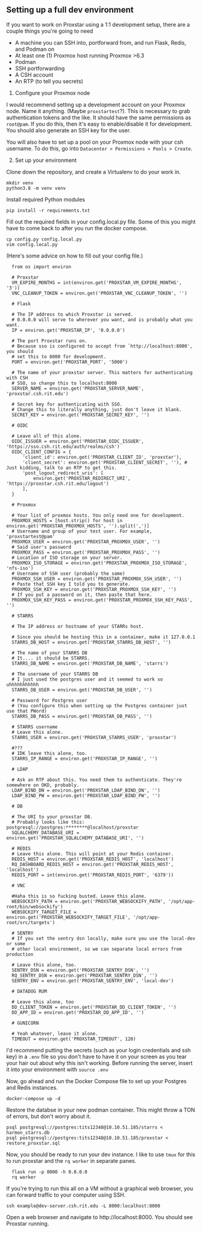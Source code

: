 ## Setting up a full dev environment

If you want to work on Proxstar using a 1:1 development setup, there are a couple things you're going to need

- A machine you can SSH into, portforward from, and run Flask, Redis, and Podman on
- At least one (1) Proxmox host running Proxmox >6.3
- Podman
- SSH portforwarding
- A CSH account
- An RTP (to tell you secrets)

1. Configure your Proxmox node

I would recommend setting up a development account on your Proxmox node. Name it anything. (Maybe `proxstartest`?). This is necessary to grab authentication tokens and the like. It should have the same permissions as `root@pam`. If you do this, then it's easy to enable/disable it for development. You should also generate an SSH key for the user.

You will also have to set up a pool on your Proxmox node with your csh username. To do this, go into `Datacenter > Permissions > Pools > Create`.

2. Set up your environment

Clone down the repository, and create a Virtualenv to do your work in.
```
mkdir venv
python3.8 -m venv venv
```

Install required Python modules
```
pip install -r requirements.txt
```
Fill out the required fields in your config.local.py file. Some of this you might have to come back to after you run the docker compose.
```
cp config.py config.local.py
vim config.local.py
```

(Here's some advice on how to fill out your config file.)
```
  from os import environ

  # Proxstar
  VM_EXPIRE_MONTHS = int(environ.get('PROXSTAR_VM_EXPIRE_MONTHS', '3'))
  VNC_CLEANUP_TOKEN = environ.get('PROXSTAR_VNC_CLEANUP_TOKEN', '')

  # Flask

  # The IP address to which Proxstar is served.
  # 0.0.0.0 will serve to wherever you want, and is probably what you want.
  IP = environ.get('PROXSTAR_IP', '0.0.0.0') 

  # The port Proxstar runs on.
  # Because sso is configured to accept from `http://localhost:8000', you should
  # set this to 8000 for development.
  PORT = environ.get('PROXSTAR_PORT', '5000')

  # The name of your proxstar server. This matters for authenticating with CSH
  # SSO, so change this to localhost:8000
  SERVER_NAME = environ.get('PROXSTAR_SERVER_NAME', 'proxstar.csh.rit.edu')

  # Secret key for authenticating with SSO.
  # Change this to literally anything, just don't leave it blank.
  SECRET_KEY = environ.get('PROXSTAR_SECRET_KEY', '')

  # OIDC

  # Leave all of this alone.
  OIDC_ISSUER = environ.get('PROXSTAR_OIDC_ISSUER', 'https://sso.csh.rit.edu/auth/realms/csh')
  OIDC_CLIENT_CONFIG = {
      'client_id': environ.get('PROXSTAR_CLIENT_ID', 'proxstar'),
      'client_secret': environ.get('PROXSTAR_CLIENT_SECRET', ''), # Just kidding, talk to an RTP to get this.
      'post_logout_redirect_uris': [
          environ.get('PROXSTAR_REDIRECT_URI', 'https://proxstar.csh.rit.edu/logout')
      ],
  }

  # Proxmox

  # Your list of proxmox hosts. You only need one for development.
  PROXMOX_HOSTS = [host.strip() for host in environ.get('PROXSTAR_PROXMOX_HOSTS', '').split(',')]
  # Username and group of your test user. For example, 'proxstartest@pam'
  PROXMOX_USER = environ.get('PROXSTAR_PROXMOX_USER', '')
  # Said user's password
  PROXMOX_PASS = environ.get('PROXSTAR_PROXMOX_PASS', '')
  # Location of ISO storage on your server.
  PROXMOX_ISO_STORAGE = environ.get('PROXSTAR_PROXMOX_ISO_STORAGE', 'nfs-iso')
  # Username of SSH user (probably the same)
  PROXMOX_SSH_USER = environ.get('PROXSTAR_PROXMOX_SSH_USER', '')
  # Paste that SSH key I told you to generate.
  PROXMOX_SSH_KEY = environ.get('PROXSTAR_PROXMOX_SSH_KEY', '')
  # If you put a password on it, then paste that here.
  PROXMOX_SSH_KEY_PASS = environ.get('PROXSTAR_PROXMOX_SSH_KEY_PASS', '')

  # STARRS

  # The IP address or hostname of your STARRs host.

  # Since you should be hosting this in a container, make it 127.0.0.1
  STARRS_DB_HOST = environ.get('PROXSTAR_STARRS_DB_HOST', '')

  # The name of your STARRS DB
  # It.... it should be STARRS.
  STARRS_DB_NAME = environ.get('PROXSTAR_DB_NAME', 'starrs')

  # The username of your STARRS DB
  # I just used the postgres user and it seemed to work so uhhhhhhhhhhh
  STARRS_DB_USER = environ.get('PROXSTAR_DB_USER', '')

  # Password for Postgres user
  # (You configure this when setting up the Postgres container just use that PWord)
  STARRS_DB_PASS = environ.get('PROXSTAR_DB_PASS', '')

  # STARRS username
  # Leave this alone.
  STARRS_USER = environ.get('PROXSTAR_STARRS_USER', 'proxstar')

  #???
  # IDK leave this alone, too.
  STARRS_IP_RANGE = environ.get('PROXSTAR_IP_RANGE', '')

  # LDAP

  # Ask an RTP about this. You need them to authenticate. They're somewhere on OKD, probably.
  LDAP_BIND_DN = environ.get('PROXSTAR_LDAP_BIND_DN', '')
  LDAP_BIND_PW = environ.get('PROXSTAR_LDAP_BIND_PW', '')

  # DB

  # The URI to your proxstar DB.
  # Probably looks like this: postgresql://postgres:********@localhost/proxstar
  SQLALCHEMY_DATABASE_URI = environ.get('PROXSTAR_SQLALCHEMY_DATABASE_URI', '')

  # REDIS
  # Leave this alone. This will point at your Redis container.
  REDIS_HOST = environ.get('PROXSTAR_REDIS_HOST', 'localhost')
  RQ_DASHBOARD_REDIS_HOST = environ.get('PROXSTAR_REDIS_HOST', 'localhost')
  REDIS_PORT = int(environ.get('PROXSTAR_REDIS_PORT', '6379'))

  # VNC

  #Haha this is so fucking busted. Leave this alone.
  WEBSOCKIFY_PATH = environ.get('PROXSTAR_WEBSOCKIFY_PATH', '/opt/app-root/bin/websockify')
  WEBSOCKIFY_TARGET_FILE = environ.get('PROXSTAR_WEBSOCKIFY_TARGET_FILE', '/opt/app-root/src/targets')

  # SENTRY
  # If you set the sentry dsn locally, make sure you use the local-dev or some
  # other local environment, so we can separate local errors from production

  # Leave this alone, too.
  SENTRY_DSN = environ.get('PROXSTAR_SENTRY_DSN', '')
  RQ_SENTRY_DSN = environ.get('PROXSTAR_SENTRY_DSN', '')
  SENTRY_ENV = environ.get('PROXSTAR_SENTRY_ENV', 'local-dev')

  # DATADOG RUM

  # Leave this alone, too
  DD_CLIENT_TOKEN = environ.get('PROXSTAR_DD_CLIENT_TOKEN', '')
  DD_APP_ID = environ.get('PROXSTAR_DD_APP_ID', '')

  # GUNICORN

  # Yeah whatever, leave it alone.
  TIMEOUT = environ.get('PROXSTAR_TIMEOUT', 120)
```

I'd recommend putting the secrets (such as your login credentials and ssh key) in a `.env` file so you don't have to have it on your screen as you tear your hair out about why this isn't working. Before running the server, insert it into your environment with `source .env`

Now, go ahead and run the Docker Compose file to set up your Postgres and Redis instances.

```
docker-compose up -d
```

Restore the databse in your new podman container. This might throw a TON of errors, but don't worry about it.
```
psql postgresql://postgres:tits12348@10.10.51.185/starrs < harmon_starrs.db  
psql postgresql://postgres:tits12348@10.10.51.185/proxstar < restore_proxstar.sql
```

Now, you should be ready to run your dev instance. I like to use `tmux` for this to run proxstar and the `rq worker` in separate panes.

```
  flask run -p 8000 -h 0.0.0.0
  rq worker
```

If you're trying to run this all on a VM without a graphical web browser, you can forward traffic to your computer using SSH.
```
ssh example@dev-server.csh.rit.edu -L 8000:localhost:8000
```

Open a web browser and navigate to http://localhost:8000. You should see Proxstar running.